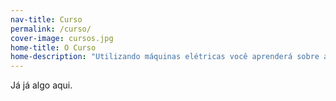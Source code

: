 ```yaml
---
nav-title: Curso
permalink: /curso/
cover-image: cursos.jpg
home-title: O Curso
home-description: "Utilizando máquinas elétricas você aprenderá sobre alguns processos básicos da marcenaria construindo nosso sistema modular de montagem simples com parafusos e encaixes para plantio de ervas e temperos. Você vai aprender etapa por etapa, traga sua curiosidade e força de vontade, não há pré requisito."
---
```

Já já algo aqui.
